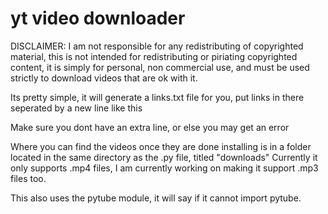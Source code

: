 # yt video downloader

DISCLAIMER: I am not responsible for any redistributing of copyrighted material, this is not intended for redistributing or piriating copyrighted content, it is simply for personal, non commercial use, and must be used strictly to download videos that are ok with it.

Its pretty simple, it will generate a links.txt file for you, put links in there seperated by a new line
like
this

Make sure you dont have an extra line, or else you may get an error

Where you can find the videos once they are done installing is in a folder located in the same directory as the .py file, titled "downloads"
Currently it only supports .mp4 files, I am currently working on making it support .mp3 files too.

This also uses the pytube module, it will say if it cannot import pytube.
